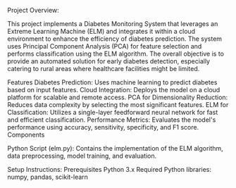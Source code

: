Project Overview:

This project implements a Diabetes Monitoring System that leverages an Extreme Learning Machine (ELM) and integrates it within a cloud environment to enhance the efficiency of diabetes prediction. The system uses Principal Component Analysis (PCA) for feature selection and performs classification using the ELM algorithm. The overall objective is to provide an automated solution for early diabetes detection, especially catering to rural areas where healthcare facilities might be limited.

Features
Diabetes Prediction:
Uses machine learning to predict diabetes based on input features.
Cloud Integration: Deploys the model on a cloud platform for scalable and remote access.
PCA for Dimensionality Reduction: Reduces data complexity by selecting the most significant features.
ELM for Classification: Utilizes a single-layer feedforward neural network for fast and efficient classification.
Performance Metrics: Evaluates the model's performance using accuracy, sensitivity, specificity, and F1 score.
Components

Python Script (elm.py): Contains the implementation of the ELM algorithm, data preprocessing, model training, and evaluation.

Setup Instructions:
Prerequisites
Python 3.x
Required Python libraries: numpy, pandas, scikit-learn
